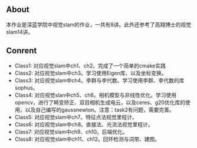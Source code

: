 ## About

本作业是深蓝学院中视觉slam的作业，一共有8讲。此外还参考了高翔博士的视觉slam14讲。

## Conrent

* Class1: 对应视觉slam中ch1、ch2。完成了一个简单的cmake实践
* Class2: 对应视觉slam中ch3。学习使用Eigen库、以及坐标变换。
* Class3: 对应视觉slam中ch4。李群与李代数。学习使用李群、李代数的库sophus。
* Class4: 对应视觉slan中ch5、ch6。相机模型与非线性优化。学习使用opencv，进行了畸变矫正、双目相机生成电云，以及ceres、g20优化库的使用，以及自己编写的gaussnewton。注意：task2有问题，需要完善。
* Class5: 对应视觉slam中ch7。特征点法视觉里程计。
* Class6: 对应视觉slam中ch8。直接法、光流法视觉里程计。
* Class7: 对应视觉slam中ch9、ch10。后端优化。
* Class8: 对应视觉slam中ch11、ch12。回环检测与词带、建图。

